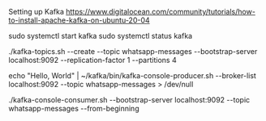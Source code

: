 Setting up Kafka
https://www.digitalocean.com/community/tutorials/how-to-install-apache-kafka-on-ubuntu-20-04

sudo systemctl start kafka
sudo systemctl status kafka

./kafka-topics.sh --create --topic whatsapp-messages --bootstrap-server localhost:9092 --replication-factor 1 --partitions 4

echo "Hello, World" | ~/kafka/bin/kafka-console-producer.sh --broker-list localhost:9092 --topic whatsapp-messages > /dev/null

./kafka-console-consumer.sh --bootstrap-server localhost:9092 --topic whatsapp-messages --from-beginning
